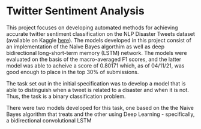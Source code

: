# Twitter Sentiment Analysis




This project focuses on developing automated methods for achieving accurate twitter sentiment classification on the NLP Disaster Tweets dataset (available on Kaggle [here](https://www.kaggle.com/c/nlp-getting-started)). The models developed in this project consist of an implementation of the Naive Bayes algorthim as well as deep bidirectional long-short-term memory (LSTM) network. The models were evaluated on the basis of the macro-averaged F1 scores, and the latter model was able to acheive a score of 0.80171 which, as of 04/11/21, was good enough to place in the top 30% of submissions.








The task set out in the initial specification was to develop a model that is able to distinguish when a tweet is related to a disaster and when it is not. Thus, the task is a binary classification problem. 

There were two models developed for this task, one based on the the Naive Bayes algorithm that treats and the other using Deep Learning - specifically, a bidirectional convolutional LSTM 
